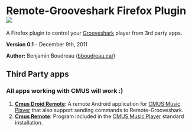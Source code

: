 Remote-Grooveshark Firefox Plugin <img src="http://stillmaintained.com/dreur/firefox-remote-grooveshark.png"/>
==================================

A Firefox plugin to control your [Grooveshark](http://grooveshark.com/ "Grooveshark") player from 3rd party apps.

**Version 0.1** - December 9th, 2011

**Author:** Benjamin Boudreau ([bboudreau.ca/](http://bboudreau.ca/ "Author Homepage"))

## Third Party apps

### All apps working with CMUS will work :)

 1. **[Cmus Droid Remote](https://github.com/dreur/cmus-droid-remote)**: 
    A remote Android application for [CMUS Music Player](http://cmus.sourceforge.net/) that also support sending commands to Remote-Grooveshark.
 1. **[Cmus Remote](https://gitorious.org/cmus/cmus/blobs/master/Doc/cmus-remote.txt)**: 
    Program included in the [CMUS Music Player](http://cmus.sourceforge.net/) standard installation.
